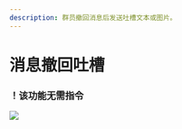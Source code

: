 ```yaml
---
description: 群员撤回消息后发送吐槽文本或图片。
---
```


# 消息撤回吐槽

### ！该功能无需指令

![](../.gitbook/assets/IMG\_20210307\_233054.jpg)
